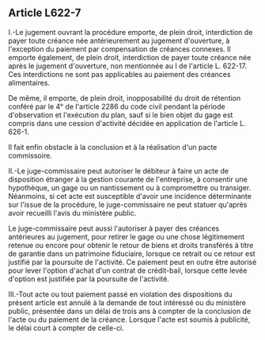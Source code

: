 Article L622-7
----
I.-Le jugement ouvrant la procédure emporte, de plein droit, interdiction de
payer toute créance née antérieurement au jugement d'ouverture, à l'exception du
paiement par compensation de créances connexes. Il emporte également, de plein
droit, interdiction de payer toute créance née après le jugement d'ouverture,
non mentionnée au I de l'article L. 622-17. Ces interdictions ne sont pas
applicables au paiement des créances alimentaires.

De même, il emporte, de plein droit, inopposabilité du droit de rétention
conféré par le 4° de l'article 2286 du code civil pendant la période
d'observation et l'exécution du plan, sauf si le bien objet du gage est compris
dans une cession d'activité décidée en application de l'article L. 626-1.

Il fait enfin obstacle à la conclusion et à la réalisation d'un pacte
commissoire.

II.-Le juge-commissaire peut autoriser le débiteur à faire un acte de
disposition étranger à la gestion courante de l'entreprise, à consentir une
hypothèque, un gage ou un nantissement ou à compromettre ou transiger.
Néanmoins, si cet acte est susceptible d'avoir une incidence déterminante sur
l'issue de la procédure, le juge-commissaire ne peut statuer qu'après avoir
recueilli l'avis du ministère public.

Le juge-commissaire peut aussi l'autoriser à payer des créances antérieures au
jugement, pour retirer le gage ou une chose légitimement retenue ou encore pour
obtenir le retour de biens et droits transférés à titre de garantie dans un
patrimoine fiduciaire, lorsque ce retrait ou ce retour est justifié par la
poursuite de l'activité. Ce paiement peut en outre être autorisé pour lever
l'option d'achat d'un contrat de crédit-bail, lorsque cette levée d'option est
justifiée par la poursuite de l'activité.

III.-Tout acte ou tout paiement passé en violation des dispositions du présent
article est annulé à la demande de tout intéressé ou du ministère public,
présentée dans un délai de trois ans à compter de la conclusion de l'acte ou du
paiement de la créance. Lorsque l'acte est soumis à publicité, le délai court à
compter de celle-ci.

